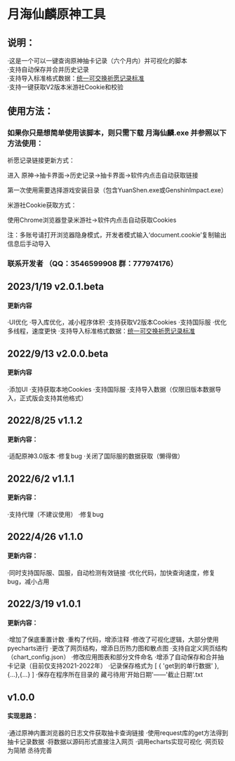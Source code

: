 # 月海仙麟原神工具
## 说明：

·这是一个可以一键查询原神抽卡记录（六个月内）并可视化的脚本<br>
·支持自动保存并合并历史记录<br>
·支持导入标准格式数据：[统一可交换祈愿记录标准](https://github.com/DGP-Studio/Snap.Genshin/wiki/StandardFormat#export_app)<br>
·支持一键获取V2版本米游社Cookie和校验<br>


## 使用方法：

### 如果你只是想简单使用该脚本，则只需下载 月海仙麟.exe 并参照以下方法使用：
祈愿记录链接更新方式：

进入 原神->抽卡界面->历史记录->抽卡界面->软件内点击自动获取链接

第一次使用需要选择游戏安装目录（包含YuanShen.exe或GenshinImpact.exe）

  

米游社Cookie获取方式：

使用Chrome浏览器登录米游社->软件内点击自动获取Cookies

注：多账号请打开浏览器隐身模式，开发者模式输入‘document.cookie’复制输出信息后手动导入

###            联系开发者 （QQ：3546599908  群：777974176）

## 2023/1/19   v2.0.1.beta
#### 更新内容
·UI优化
·导入库优化，减小程序体积
·支持获取V2版本Cookies
·支持国际服
·优化多线程，速度更快
·支持导入标准格式数据：[统一可交换祈愿记录标准](https://github.com/DGP-Studio/Snap.Genshin/wiki/StandardFormat#export_app)

## 2022/9/13   v2.0.0.beta
#### 更新内容
·添加UI
·支持获取本地Cookies
·支持国际服
·支持导入数据（仅限旧版本数据导入，正式版会支持其他格式）

## 2022/8/25   v1.1.2
#### 更新内容：
·适配原神3.0版本
·修复bug
·关闭了国际服的数据获取（懒得做）

## 2022/6/2   v1.1.1
#### 更新内容：
·支持代理（不建议使用）
·修复bug

## 2022/4/26   v1.1.0
#### 更新内容：
·同时支持国际服、国服，自动检测有效链接
·优化代码，加快查询速度，修复bug，减小占用

## 2022/3/19   v1.0.1 

#### 更新内容：
·增加了保底重置计数
·重构了代码，增添注释
·修改了可视化逻辑，大部分使用pyecharts进行
·更改了网页结构，增添日历热力图和散点图
·支持自定义网页结构（chart_config.json）
·修改应用图表和部分文件命名
·增添了自动保存和合并抽卡记录（目前仅支持2021-2022年）
·记录保存格式为  [ { 'get到的单行数据' },{...},{...} ]
·保存在程序所在目录的 藏弓待用'开始日期'——'截止日期'.txt

## v1.0.0
#### 实现思路：
·通过原神内置浏览器的日志文件获取抽卡查询链接
·使用request库的get方法得到抽卡记录数据
·将数据以源码形式直接注入网页
·调用echarts实现可视化
·网页较为简陋  丞待完善

